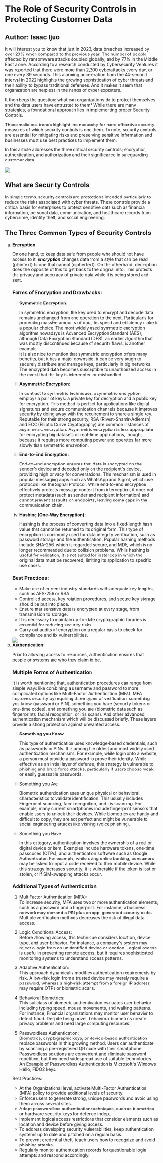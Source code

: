 <html>
<html lang="en">
<head>
    <meta charset="UTF-8">
    <meta name="viewport" content="width=device-width, initial-scale=1.0">
    <meta name="Isaac Ijuo">
    <meta name="The Role of Security Controls in Protecting Customer Data">
    <meta name="What are Security Controls.">
    <meta name="Ercyption, Authorization, Authentication">
</head>
<body>

<h1>The Role of Security Controls in Protecting Customer Data</h1>
<h2> Author: Isaac Ijuo</h2>
<p>It will interest you to know that just in 2023, data breaches increased by over 20% when compared to the previous year. The number of people affected by ransomware attacks doubled globally, and by 77% in the Middle East alone. According to a research conducted by Cybersecurity Ventures it was reported that there were more than 2,200 cyberattacks every day, or one every 39 seconds. This alarming acceleration from the 44-second interval in 2022 highlights the growing sophistication of cyber threats and their ability to bypass traditional defenses. And it makes it seem that organization are helpless in the hands of cyber exploiters.

It then begs the question: what can organizations do to protect themselves and the data users have entrusted to them? While there are many strategies, a foundational approach lies in implementing proper Security Controls.

These malicious trends highlight the necessity for more effecrtive security measures of which security controls is one them. To note, security controls are essential for mitigating risks and preserving sensitive information and businesses must use best practices to implement them. 

In this article addresses the three critical security controls; encryption, authentication, and authorization and their significance in safeguarding customer data.<br><br>
<img src="/Images/securityGarden.jpeg">

<h2><b> What are Security Controls</b></h2>
<p> In simple terms, security controls are protections intended particularly to reduce the risks associated with cyber threats. These controls provide a critical basis for enterprises to protect sensitive data such as financial information, personal data, communication, and healthcare records from cybercrime, identity theft, and social engineering.


<h2><b>The Three Common Types of Security Controls</b></h2>
<p> </p>
<ol type="a">
<li><b>Encryption:</b>
<p> On one hand, to keep data safe from people who should not have access to it, <b><i>encryption</i></b> changes data from a style that can be read (plaintext) to one that cannot (ciphertext). On the otherhand, decryption does the opposite of this to get back to the original info. This protects the privacy and accuracy of private data while it is being stored and sent.
<h3><b>Forms of Encryption and Drawbacks:</b></h3>
<ol type="i">
<li><b>Symmetric Encryption:</b>
<p> In symmetric encryption, the key used to encrypt and decode data remains unchanged from one operation to the next. Particularly for protecting massive amounts of data, its speed and efficiency make it a popular choice. The most widely used symmetric encryption algorithm nowadays is Advanced Encryption Standard (AES), although Data Encryption Standard (DES), an earlier algorithm that was mostly discontinued because of security flaws, is another example. <br>
It is also nice to mention that symmetric encryption offers many benefits, but it has a major downside: it can be very tough to securely distribute and manage keys, particularly in big networks. The encrypted data becomes susceptible to unauthorized access in the event that the key is intercepted or mishandled.</p>
</li>
<li><b>Asymmetric Encryption:</b>
<p>In contrast to symmetric techniques, asymmetric encryption employs a pair of keys: a private key for decryption and a public key for encryption. This method is perfect for applications like digital signatures and secure communication channels because it improves security by doing away with the requirement to share a single key. <br>
Reputable for their strong security, RSA (Rivest-Shamir-Adleman) and ECC (Elliptic Curve Cryptography) are common instances of asymmetric encryption. Asymmetric encryption is less appropriate for encrypting big datasets or real-time applications, though, because it requires more computing power and operates far more slowly than symmetric encryption.</p>

</li>
<li><b>End-to-End Encryption:</b>
<p>End-to-end encryption ensures that data is encrypted on the sender's device and decoded only on the recipient's device, providing high privacy for conversations. This mechanism is used in popular messaging apps such as WhatsApp and Signal, which use protocols like the Signal Protocol. While end-to-end encryption effectively protects message content from interception, it does not protect metadata (such as sender and recipient information) and cannot prevent assaults on endpoints, leaving some gaps in the communication chain.</p>

</li>
<li><b>Hashing (One-Way Encryption):</b>
<p>Hashing is the process of converting data into a fixed-length hash value that cannot be returned to its original form. This type of encryption is commonly used for data integrity verification, such as password storage and file authentication. Popular hashing methods include SHA-256, which is regarded secure, and MD5, which is no longer recommended due to collision problems. While hashing is useful for validation, it is not suited for instances in which the original data must be recovered, limiting its application to specific use cases.</p>

</li>
</ol>

<h3> Best Practices: </h3>

- Make use of current industry standards with adequate key lengths, such as AES-256 or RSA.
- Controlled access, key rotation procedures, and secure key storage should be put into place.
- Ensure that sensitive data is encrypted at every stage, from transmission to storage.
- It is necessary to maintain up-to-date cryptographic libraries is essential for reducing security risks.
- Carry out audits of encryption on a regular basis to check for compliance and fix vulnerabilities.

</li>
<img src="/Images/encryption.jpeg"><br>

<li><b>Authentication:</b>
<p>
Prior to allowing access to resources, authentication ensures that people or systems are who they claim to be.
</p>
<h3> <b> Multiple Forms of Authentication</b></h3>
<p>It is worth mentioning that, authentication procedures can range from simple ways like combining a username and password to more complicated options like Multi-Factor Authentication (MFA). MFA improves security by requiring three types of verification: something you know (password or PIN), something you have (security tokens or one-time codes), and something you are (biometric data such as fingerprints, facial recognition, or iris scans). And other advanced authentication mechanism which will be discussed briefly. These layers provide a strong protection against unwanted access.
</p>
<ol type="i">
<li><b> Something you Know</b> </li>
<p>This type of authentication uses knowledge-based credentials, such as passwords or PINs. It is among the oldest and most widely used authentication mechanisms. For example, while login onto a website, a person must provide a password to prove their identity. While effective as an initial layer of defense, this strategy is vulnerable to phishing and brute force attacks, particularly if users choose weak or easily guessable passwords.
 </p>
<li>Something you Are</li>
<p>Biometric authentication uses unique physical or behavioral characteristics to validate identification. This usually includes Fingerprint scanning, face recognition, and iris scanning. For example, many current smartphones include fingerprint sensors that enable users to unlock their devices. While biometrics are handy and difficult to copy, they are not perfect and might be vulnerable to social engineering attacks like vishing (voice phishing).
</p>
<li>Something you Have</li>
<p>In this category, authentication involves the ownership of a real or digital device or item. Examples include hardware tokens, one-time passcodes (OTPs), and authentication software such as Google Authenticator. For example, while using online banking, consumers may be asked to input a code received to their mobile device. While this strategy increases security, it is vulnerable if the token is lost or stolen, or if SIM-swapping attacks occur.
</p>
</ol>
<h3> <b>Additional Types of Authentication </b></h3>

1. MultiFactor Authentication (MFA):<br>
To increase security, MFA uses two or more authentication elements, such as a password and a fingerprint. For instance, a business network may demand a PIN plus an app-generated security code. Multiple verification methods decreases the risk of illegal data access. 

2. Logic Conditional Access: <br>
Before allowing access, this technique considers location, device type, and user behavior. For instance, a company's system may reject a login from an unidentified device or location. Logical access is useful in preventing remote access, but it requires sophisticated monitoring systems to understand access patterns.

3. Adaptive Authentication:<br>
This approach dynamically modifies authentication requirements by risk. A low-risk login from a trusted device may merely require a password, whereas a high-risk attempt from a foreign IP address may require OTPs or biometric scans. 

4. Behavioral Biometrics:<br>
This subclass of biometric authentication evaluates user behavior including typing speed, mouse movements, and walking patterns. For instance, Financial organizations may monitor user behavior to detect fraud. Despite being novel, behavioral biometrics create privacy problems and need large computing resources.

5. Passwordless Authentication: <br>
Biometrics, cryptographic keys, or device-based authentication replace passwords in this growing method. Users can authenticate by scanning a pre-registered QR code with their smartphone. Passwordless solutions are convenient and eliminate password repetition, but they need widespread use of suitable technologies. An Example of Passwordless Authentication is Microsoft's Windows Hello, FIDO2 keys.

Best Practices:
- At the Organizational level, activate Multi-Factor Authentication (MFA) policy to provide additional levels of security.
- Enforce users to generate strong, unique passwords and avoid using them across several sites.
- Adopt passwordless authentication techniques, such as biometrics or hardware security keys for defence indept.
- Implement logical access restrictions that consider elements such as location and device before giving access.
- To address developing security vulnerabilities, keep authentication systems up to date and patched on a regular basis.
- To prevent credential theft, teach users how to recognize and avoid phishing attacks.
- Regularly monitor authentication records for questionable login attempts and respond accordingly.

</ol>
